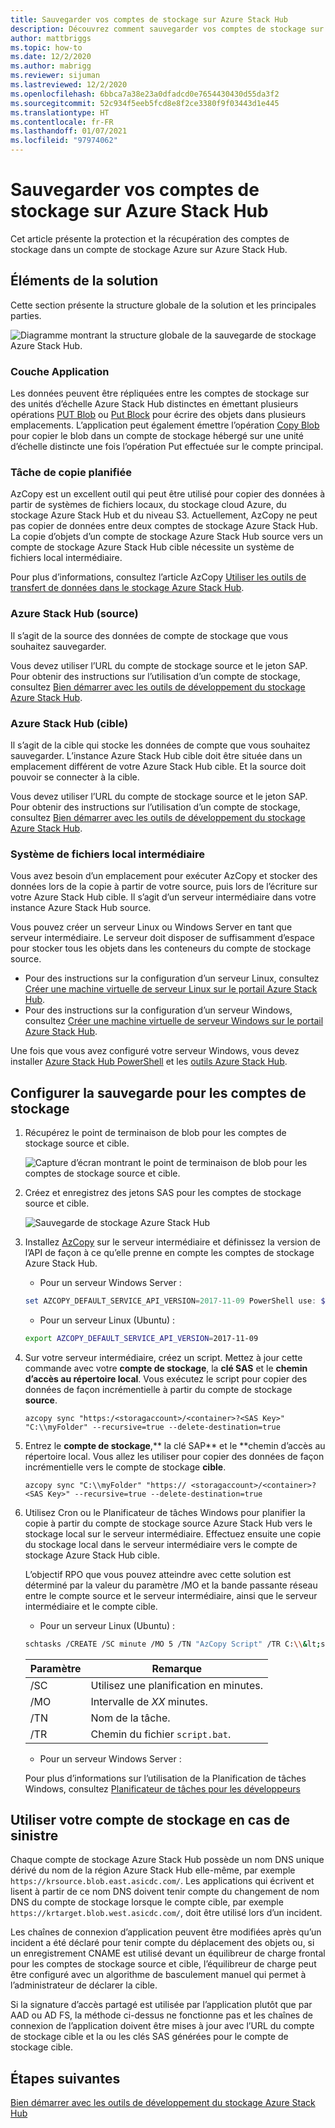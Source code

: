 ```yaml
---
title: Sauvegarder vos comptes de stockage sur Azure Stack Hub
description: Découvrez comment sauvegarder vos comptes de stockage sur Azure Stack Hub.
author: mattbriggs
ms.topic: how-to
ms.date: 12/2/2020
ms.author: mabrigg
ms.reviewer: sijuman
ms.lastreviewed: 12/2/2020
ms.openlocfilehash: 6bbca7a38e23a0dfadcd0e7654430430d55da3f2
ms.sourcegitcommit: 52c934f5eeb5fcd8e8f2ce3380f9f03443d1e445
ms.translationtype: HT
ms.contentlocale: fr-FR
ms.lasthandoff: 01/07/2021
ms.locfileid: "97974062"
---
```

# <a name="back-up-your-storage-accounts-on-azure-stack-hub"></a>Sauvegarder vos comptes de stockage sur Azure Stack Hub

Cet article présente la protection et la récupération des comptes de stockage dans un compte de stockage Azure sur Azure Stack Hub.

## <a name="elements-of-the-solution"></a>Éléments de la solution

Cette section présente la structure globale de la solution et les principales parties.

![Diagramme montrant la structure globale de la sauvegarde de stockage Azure Stack Hub.](./media/azure-stack-network-howto-backup-storage/azure-stack-storage-backup.png)

### <a name="application-layer"></a>Couche Application

Les données peuvent être répliquées entre les comptes de stockage sur des unités d’échelle Azure Stack Hub distinctes en émettant plusieurs opérations [PUT Blob](/rest/api/storageservices/put-blob) ou [Put Block](/rest/api/storageservices/put-block) pour écrire des objets dans plusieurs emplacements. L’application peut également émettre l’opération [Copy Blob](/rest/api/storageservices/copy-blob) pour copier le blob dans un compte de stockage hébergé sur une unité d’échelle distincte une fois l’opération Put effectuée sur le compte principal.

### <a name="scheduled-copy-task"></a>Tâche de copie planifiée

AzCopy est un excellent outil qui peut être utilisé pour copier des données à partir de systèmes de fichiers locaux, du stockage cloud Azure, du stockage Azure Stack Hub et du niveau S3. Actuellement, AzCopy ne peut pas copier de données entre deux comptes de stockage Azure Stack Hub. La copie d’objets d’un compte de stockage Azure Stack Hub source vers un compte de stockage Azure Stack Hub cible nécessite un système de fichiers local intermédiaire.

Pour plus d’informations, consultez l’article AzCopy [Utiliser les outils de transfert de données dans le stockage Azure Stack Hub](./azure-stack-storage-transfer.md#azcopy).

### <a name="azure-stack-hub-source"></a>Azure Stack Hub (source)

Il s’agit de la source des données de compte de stockage que vous souhaitez sauvegarder.

Vous devez utiliser l’URL du compte de stockage source et le jeton SAP. Pour obtenir des instructions sur l’utilisation d’un compte de stockage, consultez [Bien démarrer avec les outils de développement du stockage Azure Stack Hub](azure-stack-storage-dev.md).

### <a name="azure-stack-hub-target"></a>Azure Stack Hub (cible)

Il s’agit de la cible qui stocke les données de compte que vous souhaitez sauvegarder. L’instance Azure Stack Hub cible doit être située dans un emplacement différent de votre Azure Stack Hub cible. Et la source doit pouvoir se connecter à la cible.

Vous devez utiliser l’URL du compte de stockage source et le jeton SAP. Pour obtenir des instructions sur l’utilisation d’un compte de stockage, consultez [Bien démarrer avec les outils de développement du stockage Azure Stack Hub](azure-stack-storage-dev.md).

### <a name="intermediary-local-filesystem"></a>Système de fichiers local intermédiaire

Vous avez besoin d’un emplacement pour exécuter AzCopy et stocker des données lors de la copie à partir de votre source, puis lors de l’écriture sur votre Azure Stack Hub cible. Il s’agit d’un serveur intermédiaire dans votre instance Azure Stack Hub source.

Vous pouvez créer un serveur Linux ou Windows Server en tant que serveur intermédiaire. Le serveur doit disposer de suffisamment d’espace pour stocker tous les objets dans les conteneurs du compte de stockage source.
- Pour des instructions sur la configuration d’un serveur Linux, consultez [Créer une machine virtuelle de serveur Linux sur le portail Azure Stack Hub](azure-stack-quick-linux-portal.md).  
- Pour des instructions sur la configuration d’un serveur Windows, consultez [Créer une machine virtuelle de serveur Windows sur le portail Azure Stack Hub](azure-stack-quick-windows-portal.md).  

Une fois que vous avez configuré votre serveur Windows, vous devez installer [Azure Stack Hub PowerShell](../operator/powershell-install-az-module.md?toc=https%3A%2F%2Fdocs.microsoft.com%2FFazure-stack%2Fuser%2FTOC.json&bc=https%3A%2F%2Fdocs.microsoft.com%2FFazure-stack%2Fbreadcrumb%2Ftoc.json) et les [outils Azure Stack Hub](../operator/azure-stack-powershell-download.md?toc=https%3A%2F%2Fdocs.microsoft.com%2FFazure-stack%2Fuser%2FTOC.json&bc=https%3A%2F%2Fdocs.microsoft.com%2FFazure-stack%2Fbreadcrumb%2Ftoc.json).

## <a name="set-up-backup-for-storage-accounts"></a>Configurer la sauvegarde pour les comptes de stockage

1. Récupérez le point de terminaison de blob pour les comptes de stockage source et cible.

    ![Capture d’écran montrant le point de terminaison de blob pour les comptes de stockage source et cible.](./media/azure-stack-network-howto-backup-storage/back-up-step1.png)

2. Créez et enregistrez des jetons SAS pour les comptes de stockage source et cible.

    ![Sauvegarde de stockage Azure Stack Hub](./media/azure-stack-network-howto-backup-storage/back-up-step2.png)

3. Installez [AzCopy](https://github.com/Azure/azure-storage-azcopy) sur le serveur intermédiaire et définissez la version de l’API de façon à ce qu’elle prenne en compte les comptes de stockage Azure Stack Hub.

    - Pour un serveur Windows Server :

    ```PowerShell  
    set AZCOPY_DEFAULT_SERVICE_API_VERSION=2017-11-09 PowerShell use: $env:AZCOPY_DEFAULT_SERVICE_API_VERSION="2017-11-09"
    ```

    - Pour un serveur Linux (Ubuntu) :

    ```bash  
    export AZCOPY_DEFAULT_SERVICE_API_VERSION=2017-11-09
    ```

4. Sur votre serveur intermédiaire, créez un script. Mettez à jour cette commande avec votre **compte de stockage**, la **clé SAS** et le **chemin d’accès au répertoire local**. Vous exécutez le script pour copier des données de façon incrémentielle à partir du compte de stockage **source**.

    ```
    azcopy sync "https:/<storagaccount>/<container>?<SAS Key>" "C:\\myFolder" --recursive=true --delete-destination=true
    ```

5.  Entrez le **compte de stockage**,** la clé SAP** et le **chemin d’accès au répertoire local.  Vous allez les utiliser pour copier des données de façon incrémentielle vers le compte de stockage **cible**.
    
    ```
    azcopy sync "C:\\myFolder" "https:// <storagaccount>/<container>?<SAS Key>" --recursive=true --delete-destination=true
    ```

6.  Utilisez Cron ou le Planificateur de tâches Windows pour planifier la copie à partir du compte de stockage source Azure Stack Hub vers le stockage local sur le serveur intermédiaire. Effectuez ensuite une copie du stockage local dans le serveur intermédiaire vers le compte de stockage Azure Stack Hub cible.

    L’objectif RPO que vous pouvez atteindre avec cette solution est déterminé par la valeur du paramètre /MO et la bande passante réseau entre le compte source et le serveur intermédiaire, ainsi que le serveur intermédiaire et le compte cible.

    - Pour un serveur Linux (Ubuntu) :

    ```bash  
    schtasks /CREATE /SC minute /MO 5 /TN "AzCopy Script" /TR C:\\&lt;script name>.bat
    ```

    | Paramètre | Remarque | 
    | ---- | ---- |
    | /SC | Utilisez une planification en minutes. |
    | /MO | Intervalle de *XX* minutes. |
    | /TN | Nom de la tâche. |
    | /TR | Chemin du fichier `script.bat`. |


    - Pour un serveur Windows Server :

    Pour plus d’informations sur l’utilisation de la Planification de tâches Windows, consultez [Planificateur de tâches pour les développeurs](/windows/win32/taskschd/task-scheduler-start-page)
    

## <a name="use-your-storage-account-in-a-disaster"></a>Utiliser votre compte de stockage en cas de sinistre

Chaque compte de stockage Azure Stack Hub possède un nom DNS unique dérivé du nom de la région Azure Stack Hub elle-même, par exemple `https://krsource.blob.east.asicdc.com/`. Les applications qui écrivent et lisent à partir de ce nom DNS doivent tenir compte du changement de nom DNS du compte de stockage lorsque le compte cible, par exemple `https://krtarget.blob.west.asicdc.com/`, doit être utilisé lors d’un incident.

Les chaînes de connexion d’application peuvent être modifiées après qu’un incident a été déclaré pour tenir compte du déplacement des objets ou, si un enregistrement CNAME est utilisé devant un équilibreur de charge frontal pour les comptes de stockage source et cible, l’équilibreur de charge peut être configuré avec un algorithme de basculement manuel qui permet à l’administrateur de déclarer la cible.

Si la signature d’accès partagé est utilisée par l’application plutôt que par AAD ou AD FS, la méthode ci-dessus ne fonctionne pas et les chaînes de connexion de l’application doivent être mises à jour avec l’URL du compte de stockage cible et la ou les clés SAS générées pour le compte de stockage cible.

## <a name="next-steps"></a>Étapes suivantes

[Bien démarrer avec les outils de développement du stockage Azure Stack Hub](azure-stack-storage-dev.md)
